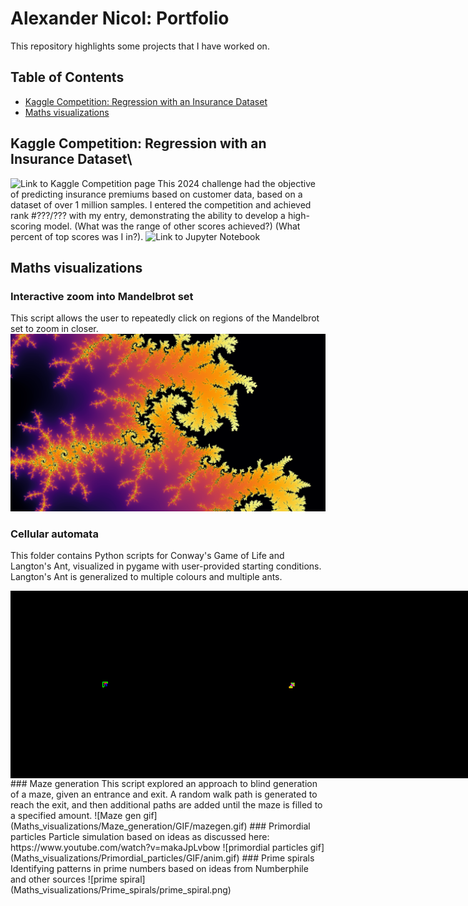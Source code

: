 # Alexander Nicol: Portfolio

This repository highlights some projects that I have worked on.

## Table of Contents
- [Kaggle Competition: Regression with an Insurance Dataset](#kaggle-competition-regression-with-an-insurance-dataset)
- [Maths visualizations](#maths-visualizations)

## Kaggle Competition: Regression with an Insurance Dataset\
![Link to Kaggle Competition page](https://www.kaggle.com/competitions/playground-series-s4e12/overview)
This 2024 challenge had the objective of predicting insurance premiums based on customer data, based on a dataset of over 1 million samples. 
I entered the competition and achieved rank #???/??? with my entry, demonstrating the ability to develop a high-scoring model. (What was the range of other scores achieved?) (What percent of top scores was I in?).
![Link to Jupyter Notebook](https://github.com/xelanicol/Portfolio/blob/main/Kaggle_regression_insurance/transformed_target.ipynb)

## Maths visualizations
### Interactive zoom into Mandelbrot set
This script allows the user to repeatedly click on regions of the Mandelbrot set to zoom in closer.
![Mandelbrot set](Maths_visualizations/Mandelbrot_Interactive/005.png)
### Cellular automata
This folder contains Python scripts for Conway's Game of Life and Langton's Ant, visualized in pygame with user-provided starting conditions. Langton's Ant is generalized to multiple colours and multiple ants.
<div style="display: flex; justify-content: space-around;">
  <img src="Maths_visualizations/Cellular_automata/GIF/Langtons Ant_1_ants_LLRR.gif" alt="Image 1" width="300"/>
  <img src="Maths_visualizations/Cellular_automata/GIF/Langtons Ant_1_ants_LRRRRRLLR.gif" alt="Image 2" width="300"/>
  <img src="Maths_visualizations/Cellular_automata/GIF/Langtons Ant_1_ants_RRLLLRLLLRRR.gif" alt="Image 3" width="300"/>
</div>
### Maze generation
This script explored an approach to blind generation of a maze, given an entrance and exit. A random walk path is generated to reach the exit, and then additional paths are added until the maze is filled to a specified amount.
![Maze gen gif](Maths_visualizations/Maze_generation/GIF/mazegen.gif)
### Primordial particles
Particle simulation based on ideas as discussed here: https://www.youtube.com/watch?v=makaJpLvbow
![primordial particles gif](Maths_visualizations/Primordial_particles/GIF/anim.gif)
### Prime spirals
Identifying patterns in prime numbers based on ideas from Numberphile and other sources
![prime spiral](Maths_visualizations/Prime_spirals/prime_spiral.png)

